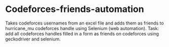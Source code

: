 # Codeforces-friends-automation

Takes codeforces usernames from an excel file and adds them as friends to hurricane_mu codeforces handle using Selenium (web automation).
Task: add all codeforces handles filled in a form as friends on codeforces using geckodriver and selenium. 
